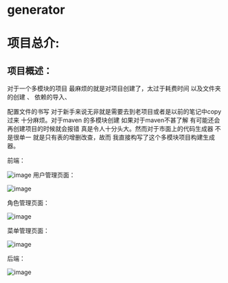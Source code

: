 # generator
# 项目总介:

## 项目概述：

对于一个多模块的项目 最麻烦的就是对项目创建了，太过于耗费时间 以及文件夹的创建 、 依赖的导入、

配置文件的书写  对于新手来说无非就是需要去到老项目或者是以前的笔记中copy 过来  十分麻烦。对于maven 的多模块创建 如果对于maven不甚了解 有可能还会再创建项目的时候就会报错 真是令人十分头大。然而对于市面上的代码生成器 不是很单一 就是只有表的增删改查，故而 我直接构写了这个多模块项目构建生成器。

前端：


![image](https://github.com/yszhdhy/generator/assets/104622610/ddad9872-bc2a-4aab-a25a-22e44ceeda63)
用户管理页面：

![image](https://github.com/yszhdhy/generator/assets/104622610/c3cceea8-e899-41fc-a59d-c9f0f5e8b851)

角色管理页面：

![image](https://github.com/yszhdhy/generator/assets/104622610/36dc7508-9099-453b-ac93-05a1f2f110d5)

菜单管理页面：

![image](https://github.com/yszhdhy/generator/assets/104622610/c35060ef-2ee7-483a-8a1e-f41e48a68704)

后端：

![image](https://github.com/yszhdhy/generator/assets/104622610/6ae015e2-28c5-4e7a-8932-63e7fea15021)




